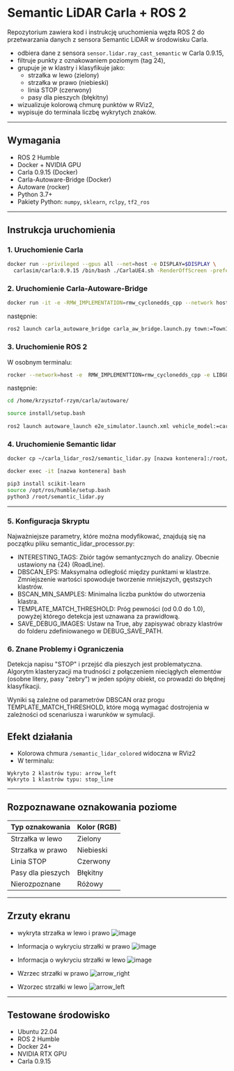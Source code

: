# Semantic LiDAR Carla + ROS 2

Repozytorium zawiera kod i instrukcję uruchomienia węzła ROS 2 do przetwarzania danych z sensora Semantic LiDAR w środowisku Carla.

- odbiera dane z sensora `sensor.lidar.ray_cast_semantic` w Carla 0.9.15,
- filtruje punkty z oznakowaniem poziomym (tag 24),
- grupuje je w klastry i klasyfikuje jako:
  - strzałka w lewo (zielony)
  - strzałka w prawo (niebieski)
  - linia STOP (czerwony)
  - pasy dla pieszych (błękitny)
- wizualizuje kolorową chmurę punktów w RViz2,
- wypisuje do terminala liczbę wykrytych znaków.

---

## Wymagania

- ROS 2 Humble
- Docker + NVIDIA GPU
- Carla 0.9.15 (Docker)
- Carla-Autoware-Bridge (Docker)
- Autoware (rocker)
- Python 3.7+
- Pakiety Python: `numpy`, `sklearn`, `rclpy`, `tf2_ros`

---

## Instrukcja uruchomienia

### 1. Uruchomienie Carla

```bash
docker run --privileged --gpus all --net=host -e DISPLAY=$DISPLAY \
  carlasim/carla:0.9.15 /bin/bash ./CarlaUE4.sh -RenderOffScreen -prefernvidia -quality-level=Low
```

### 2. Uruchomienie Carla-Autoware-Bridge

```bash
docker run -it -e -RMW_IMPLEMENTATION=rmw_cyclonedds_cpp --network host tumgeka/carla-autoware-bridge:latest
```

następnie:
```bash
ros2 launch carla_autoware_bridge carla_aw_bridge.launch.py town:=Town10HD timeout:=500
```

### 3. Uruchomienie ROS 2

W osobnym terminalu:

```bash
rocker --network=host -e  RMW_IMPLEMENTTION=rmw_cyclonedds_cpp -e LIBGL_ALWAYS_SOFTWARE=1 --x11 --nvidia --volume ~/carla:/home/krzysztof-rzym/carla -- ghcr.io/autowarefoundation/autoware:humble-2024.01-cuda-amd64
```

następnie:
```bash
cd /home/krzysztof-rzym/carla/autoware/

source install/setup.bash
	
ros2 launch autoware_launch e2e_simulator.launch.xml vehicle_model:=carla_t2_vehicle sensor_model:=carla_t2_sensor_kit map_path:=/home/krzysztof-rzym/carla/Town10
```

### 4. Uruchomienie Semantic lidar 
```bash
docker cp ~/carla_lidar_ros2/semantic_lidar.py [nazwa kontenera]:/root/

docker exec -it [nazwa kontenera] bash

pip3 install scikit-learn
source /opt/ros/humble/setup.bash
python3 /root/semantic_lidar.py
```
---
### 5. Konfiguracja Skryptu

Najważniejsze parametry, które można modyfikować, znajdują się na początku pliku semantic_lidar_processor.py:
- INTERESTING_TAGS: Zbiór tagów semantycznych do analizy. Obecnie ustawiony na {24} (RoadLine).
- DBSCAN_EPS: Maksymalna odległość między punktami w klastrze. Zmniejszenie wartości spowoduje tworzenie mniejszych, gęstszych klastrów.
- BSCAN_MIN_SAMPLES: Minimalna liczba punktów do utworzenia klastra.
- TEMPLATE_MATCH_THRESHOLD: Próg pewności (od 0.0 do 1.0), powyżej którego detekcja jest uznawana za prawidłową.
- SAVE_DEBUG_IMAGES: Ustaw na True, aby zapisywać obrazy klastrów do folderu zdefiniowanego w DEBUG_SAVE_PATH.

### 6. Znane Problemy i Ograniczenia

Detekcja napisu "STOP" i przejść dla pieszych jest problematyczna. Algorytm klasteryzacji ma trudności z połączeniem nieciągłych elementów (osobne litery, pasy "zebry") w jeden spójny obiekt, co prowadzi do błędnej klasyfikacji.

Wyniki są zależne od parametrów DBSCAN oraz progu TEMPLATE_MATCH_THRESHOLD, które mogą wymagać dostrojenia w zależności od scenariusza i warunków w symulacji.


## Efekt działania

- Kolorowa chmura `/semantic_lidar_colored` widoczna w RViz2
- W terminalu:

```
Wykryto 2 klastrów typu: arrow_left
Wykryto 1 klastrów typu: stop_line
```

---

## Rozpoznawane oznakowania poziome

| Typ oznakowania       | Kolor (RGB) |
|------------------------|-------------|
| Strzałka w lewo       | Zielony     |
| Strzałka w prawo      | Niebieski   |
| Linia STOP            | Czerwony    |
| Pasy dla pieszych     | Błękitny    |
| Nierozpoznane         | Różowy      |

---

## Zrzuty ekranu
- wykryta strzałka w lewo i prawo 
![image](https://github.com/user-attachments/assets/447d938f-536f-458e-b98a-e4786b9dbd62)

- Informacja o wykryciu strzałki w prawo
![image](https://github.com/user-attachments/assets/a3b4850f-e767-40fb-a737-88c783c6d01e)

- Informacja o wykryciu strzałki w lewo
![image](https://github.com/user-attachments/assets/d520844c-85bf-4454-be78-af526ae1f441)

- Wzrzec strzałki w prawo
![arrow_right](https://github.com/user-attachments/assets/e68b5374-f61d-411e-ba58-2c9dc6464ba1)

- Wzorzec strzałki w lewo
![arrow_left](https://github.com/user-attachments/assets/bd47b800-22c7-4b35-bcc8-64025cdbe2a2)

---

## Testowane środowisko

- Ubuntu 22.04
- ROS 2 Humble
- Docker 24+
- NVIDIA RTX GPU
- Carla 0.9.15

